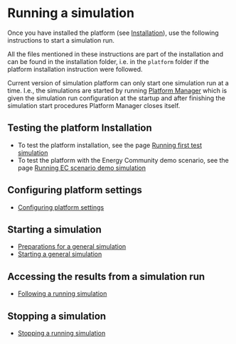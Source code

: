 # Running a simulation

Once you have installed the platform (see [Installation](core_install.md)), use the following instructions to start a simulation run.

All the files mentioned in these instructions are part of the installation and can be found in the installation folder, i.e. in the `platform` folder if the platform installation instruction were followed.

Current version of simulation platform can only start one simulation run at a time. I.e., the simulations are started by running [Platform Manager](core_platformmanager.md) which is given the simulation run configuration at the startup and after finishing the simulation start procedures Platform Manager closes itself.

## Testing the platform Installation

- To test the platform installation, see the page [Running first test simulation](core_run-first.md)
- To test the platform with the Energy Community demo scenario, see the page [Running EC scenario demo simulation](energy_run-ec-demo.md)

## Configuring platform settings

- [Configuring platform settings](core_platform-settings.md)

## Starting a simulation

- [Preparations for a general simulation](core_run-preparations.md)
- [Starting a general simulation](core_start-simulation.md)

## Accessing the results from a simulation run

- [Following a running simulation](core_follow-run.md)

## Stopping a simulation

- [Stopping a running simulation](core_stop-simulation.md)
